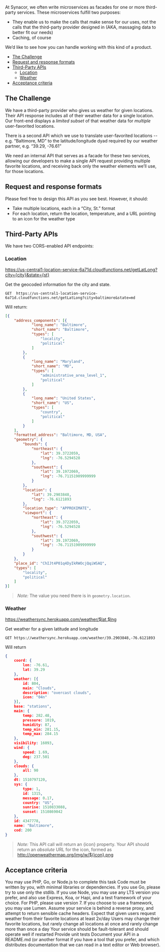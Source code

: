 At Synacor, we often write microservices as facades for one or more third-party services. These microservices fulfill two purposes:

* They enable us to make the calls that make sense for our uses, not the calls that the third-party provider designed in (AKA, massaging data to better fit our needs)
* Caching, of course

We’d like to see how you can handle working with this kind of a product.

- [The Challenge](#the-challenge)
- [Request and response formats](#request-and-response-formats)
- [Third-Party APIs](#third-party-apis)
	- [Location](#location)
	- [Weather](#weather)
- [Acceptance criteria](#acceptance-criteria)

## The Challenge

We have a third-party provider who gives us weather for given locations. Their API response includes all of their weather data for a single location. Our front-end displays a _limited subset_ of that weather data for _multiple_ user-favorited locations.

There is a second API which we use to translate user-favorited locations -- e.g. “Baltimore, MD” to the latitude/longitude dyad required by our weather partner, e.g. “39.29, -76.61”

We need an internal API that serves as a facade for these two services, allowing our developers to make a single API request providing multiple favorite locations, and receiving back only the weather elements we’ll use, for those locations.

## Request and response formats

Please feel free to design this API as you see best. However, it should:

* Take multiple locations, each in a “City, St.” format
* For each location, return the location, temperature, and a URL pointing to an icon for the weather type

## Third-Party APIs

We have two CORS-enabled API endpoints:

### Location
https://us-central1-location-service-6a71d.cloudfunctions.net/getLatLong?city={city}&state={st}

Get the geocoded information for the city and state.

```
GET  https://us-central1-location-service-6a71d.cloudfunctions.net/getLatLong?city=baltimore&state=md
```
Will return:
```json
[{
	"address_components": [{
			"long_name": "Baltimore",
			"short_name": "Baltimore",
			"types": [
				"locality",
				"political"
			]
		},
		{
			"long_name": "Maryland",
			"short_name": "MD",
			"types": [
				"administrative_area_level_1",
				"political"
			]
		},
		{
			"long_name": "United States",
			"short_name": "US",
			"types": [
				"country",
				"political"
			]
		}
	],
	"formatted_address": "Baltimore, MD, USA",
	"geometry": {
		"bounds": {
			"northeast": {
				"lat": 39.3722059,
				"lng": -76.5294528
			},
			"southwest": {
				"lat": 39.1972069,
				"lng": -76.71151909999999
			}
		},
		"location": {
			"lat": 39.2903848,
			"lng": -76.6121893
		},
		"location_type": "APPROXIMATE",
		"viewport": {
			"northeast": {
				"lat": 39.3722059,
				"lng": -76.5294528
			},
			"southwest": {
				"lat": 39.1972069,
				"lng": -76.71151909999999
			}
		}
	},
	"place_id": "ChIJt4P01q4DyIkRWOcjQqiWSAQ",
	"types": [
		"locality",
		"political"
	]
}]
```

> _Note:_ The value you need there is in `geometry.location`.

### Weather
https://weathersync.herokuapp.com/weather/$lat,$lng

Get weather for a given latitude and longitude

```
GET https://weathersync.herokuapp.com/weather/39.2903848,-76.6121893
```

Will return

```json
{
	coord: {
		lon: -76.61,
		lat: 39.29
	},
	weather: [{
		id: 804,
		main: "Clouds",
		description: "overcast clouds",
		icon: "04n"
	}],
	base: "stations",
	main: {
		temp: 282.48,
		pressure: 1019,
		humidity: 87,
		temp_min: 281.15,
		temp_max: 284.15
	},
	visibility: 16093,
	wind: {
		speed: 1.69,
		deg: 237.501
	},
	clouds: {
		all: 90
	},
	dt: 1510797120,
	sys: {
		type: 1,
		id: 1315,
		message: 0.17,
		country: "US",
		sunrise: 1510833088,
		sunset: 1510869042
	},
	id: 4347778,
	name: "Baltimore",
	cod: 200
}
```

>_Note:_ This API call will return an {icon} property. Your API should return an _absolute_ URL for the icon, formed as http://openweathermap.org/img/w/${icon}.png

## Acceptance criteria

You may use PHP, Go, or Node.js to complete this task
Code must be written by you, with minimal libraries or dependencies.
If you use Go, please try to use only the stdlib.
If you use Node, you may use any LTS version you prefer, and also use Express, Koa, or Hapi, and a test framework of your choice.
For PHP, please use version 7. If you choose to use a framework, you may use Lumen.
Assume your service is behind a reverse proxy, and attempt to return sensible cache headers.
Expect that given users request weather from their favorite locations at least 2x/day
Users may change their favorite locations, but rarely change all locations at once and rarely change more than once a day
Your service should be fault-tolerant and should operate well if restarted
Provide unit tests
Document your API in a README.md (or another format if you have a tool that you prefer, and which distributes documentation that we can read in a text editor or Web browser).
